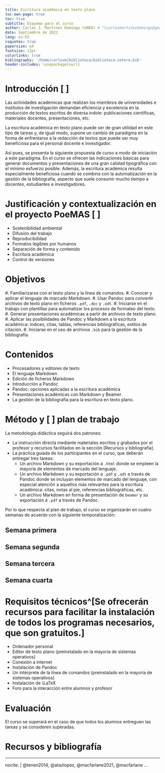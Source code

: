 ```yaml
---
title: Escritura académica en texto plano
toc-own-page: true
toc: true
subtitle: Esquema para el curso
author: Carlos J. Martínez Domingo (UNED) # ^[carlosmartinezdomingo@gmail.com]
date: Septiembre de 2022
lang: es-ES
csquotes: true
papersize: a4
fontsize: 12pt
colorlinks: true
bibliography: '/home/carlosm/biblioteca/biblioteca-zotero.bib'
header-includes: \usepackage{xurl}
---
```


# Introducción [ ]

Las actividades académicas que realizan los miembros de universidades e institutos de investigación demandan eficiencia y excelencia en la producción de textos escritos de diversa índole: publicaciones científicas, materiales docentes, presentaciones, etc.

La escritura académica en texto plano puede ser de gran utilidad en este tipo de tareas y, de igual modo, supone un cambio de paradigma en la forma de enfrentarse a la redacción de textos que puede ser muy beneficiosa para el personal docente e investigador.

Así pues, se presenta la siguiente propuesta de curso a modo de iniciación a este paradigma. En el curso se ofrecen las indicaciones básicas para generar documentos y presentaciones de una gran calidad tipográfica con el mínimo esfuerzo posible. Además, la escritura académica resulta especialmente beneficiosa cuando se combina con la automatización en la gestión de la bibliografía, aspecto que suele consumir mucho tiempo a docentes, estudiantes e investigadores.

# Justificación y contextualización en el proyecto PoeMAS [ ]

- Sostenibilidad ambiental
- Difusión del trabajo
- Reproducibilidad
- Formatos legibles por humanos
- Separación de forma y contenido
- Escritura académica
- Control de versiones

# Objetivos

#. Familiarizarse con el texto plano y la línea de comandos.
#. Conocer y aplicar el lenguaje de marcado Markdown.
#. Usar Pandoc para convertir archivos de texto plano en ficheros `.pdf`, `.doc` y `.odt`.
#. Iniciarse en el trabajo con plantillas para automatizar los procesos de formateo del texto.
#. Generar presentaciones académicas a partir de archivos de texto plano.
#. Aplicar las posibilidades de Pandoc y Markdown a la escritura académica: índices, citas, tablas, referencias bibliográficas, estilos
de citación.
#. Iniciarse en el uso de archivos `.bib` para la gestión de la bibliografía.

# Contenidos

- Procesadores y editores de texto
- El lenguaje Markdown
- Edición de ficheros Markdown
- Introducción a Pandoc
- Pandoc: opciones aplicadas a la escritura académica
- Presentaciones académicas con Markdown y Beamer
- La gestión de la bibliografía para la escritura en texto plano.

# Método y [ ] plan de trabajo

La metodología didáctica seguirá dos patrones:

- La instrucción directa mediante materiales escritos y grabados por el profesor y recursos facilitados en la sección [Recursos y bibliografía].
- La práctica guiada de los participantes en el curso, que deberán entregar tres tareas:
  - Un archivo Markdown y su exportación a `.html` donde se empleen la mayoría de elementos de marcado del lenguaje.
  - Un archivo Markdown y su exportación a `.pdf` y `.odt` a través de Pandoc donde se incluyan elementos de marcado del lenguaje, con especial atención a aquellos más relevantes para la escritura académica: citas, notas al pie, referencias bibliográficas, etc.
  - Un archivo Markdown en forma de presentación de `beamer` y su exportación a `.pdf` a través de Pandoc.
  
Por lo que respecta al plan de trabajo, el curso se organizarán en cuatro semanas de acuerdo con la siguiente temporalización:

## Semana primera


## Semana segunda

## Semana tercera

## Semana cuarta

# Requisitos técnicos^[Se ofrecerán recursos para facilitar la instalación de todos los programas necesarios, que son gratuitos.]

- Ordenador personal
- Editor de texto plano (preinstalado en la mayoría de sistemas operativos)
- Conexión a internet
- Instalación de Pandoc
- Un intérprete de la línea de comandos (preinstalado en la mayoría de sistemas operativos)
- Instalación de \LaTeX 
- Foro para la interacción entre alumnos y profesor

# Evaluación

El curso se superará en el caso de que todos los alumnos entreguen las tareas y se consideren superadas.

# Recursos y bibliografía


---
nocite: |
  @tenen2014, @atazlopez, @macfarlane2021, @macfarlane
...

